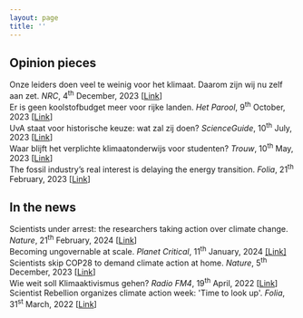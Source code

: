 ```yaml
---
layout: page
title: ''
---
```


## Opinion pieces
Onze leiders doen veel te weinig voor het klimaat. Daarom zijn wij nu zelf aan zet. *NRC*, 4<sup>th</sup> December, 2023 [[Link](https://www.nrc.nl/nieuws/2023/12/04/onze-leiders-doen-veel-te-weinig-voor-het-klimaat-daarom-zijn-wij-nu-zelf-aan-zet-a4183205)] <br>
Er is geen koolstofbudget meer voor rijke landen. *Het Parool*, 9<sup>th</sup> October, 2023 [[Link](https://www.parool.nl/columns-opinie/opinie-er-is-geen-koolstofbudget-meer-voor-rijke-landen-stop-met-koolstofgraaien~b40169a8/)] <br>
UvA staat voor historische keuze: wat zal zij doen? *ScienceGuide*, 10<sup>th</sup> July, 2023 [[Link](https://www.scienceguide.nl/2023/07/uva-staat-voor-historische-keuze-wat-zal-zij-doen/)] <br>
Waar blijft het verplichte klimaatonderwijs voor studenten? *Trouw*, 10<sup>th</sup> May, 2023 [[Link](https://www.trouw.nl/opinie/waar-blijft-het-verplichte-klimaatonderwijs-voor-studenten~bd171db8/)] <br>
The fossil industry’s real interest is delaying the energy transition. *Folia*, 21<sup>th</sup> February, 2023 [[Link](https://www.folia.nl/international/155733/the-fossil-industrys-real-interest-is-delaying-the-energy-transition)]

## In the news
Scientists under arrest: the researchers taking action over climate change. *Nature*, 21<sup>th</sup> February, 2024 [[Link](https://www.nature.com/articles/d41586-024-00480-3)] <br>
Becoming ungovernable at scale. *Planet Critical*, 11<sup>th</sup> January, 2024 [[Link]](https://www.planetcritical.com/p/becoming-ungovernable-at-scale) <br>
Scientists skip COP28 to demand climate action at home. *Nature*, 5<sup>th</sup> December, 2023 [[Link](https://www.nature.com/articles/d41586-023-03829-2)] <br>
Wie weit soll Klimaaktivismus gehen? *Radio FM4*, 19<sup>th</sup> April, 2022 [[Link](https://fm4.orf.at/stories/3023630/)] <br>
Scientist Rebellion organizes climate action week: 'Time to look up'. *Folia*, 31<sup>st</sup> March, 2022 [[Link](https://www.folia.nl/international/151115/scientist-rebellion-organizes-climate-action-week-time-to-look-up)] <br>
